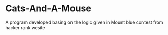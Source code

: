 # Cats-And-A-Mouse
A program developed basing on the logic given in Mount blue contest from hacker rank wesite
